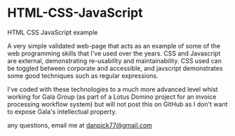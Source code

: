 # HTML-CSS-JavaScript
HTML CSS JavaScript example

A very simple validated web-page that acts as an example of some of the web programming skills that I've used over the years. CSS and Javascript are external, demonstrating re-usability and maintainability. CSS used can be toggled between corporate and accessible, and javscript demonstrates some good techniques such as regular expressions.

I've coded with these technologies to a much more advanced level whist working for Gala Group (as part of a Lotus Domino project for an invoice processing workflow system) but will not post this on GitHub as I don't want to expose Gala's intellectual property.

any questions, email me at danpick77@gmail.com
